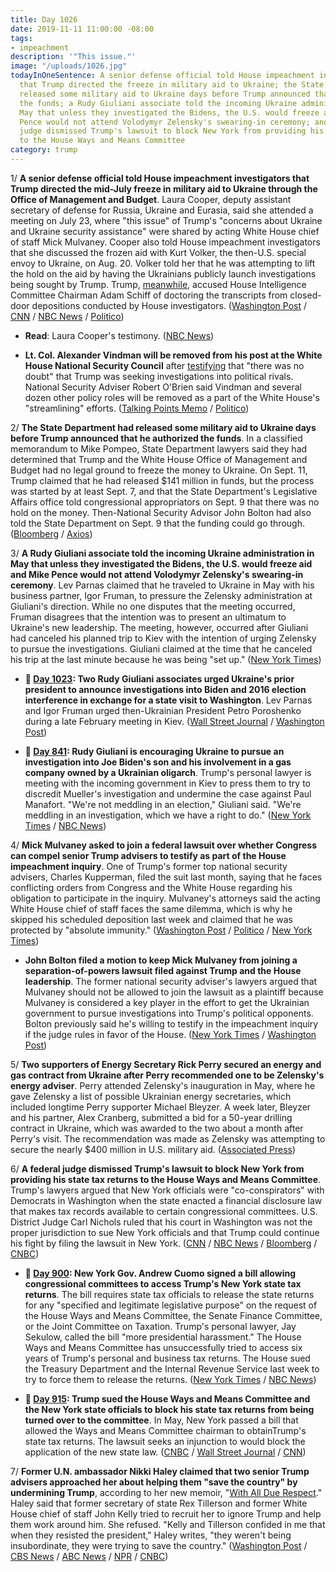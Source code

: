 ```yaml
---
title: Day 1026
date: 2019-11-11 11:00:00 -08:00
tags:
- impeachment
description: '"This issue."'
image: "/uploads/1026.jpg"
todayInOneSentence: A senior defense official told House impeachment investigators
  that Trump directed the freeze in military aid to Ukraine; the State Department
  released some military aid to Ukraine days before Trump announced that he authorized
  the funds; a Rudy Giuliani associate told the incoming Ukraine administration in
  May that unless they investigated the Bidens, the U.S. would freeze aid and Mike
  Pence would not attend Volodymyr Zelensky's swearing-in ceremony; and a federal
  judge dismissed Trump's lawsuit to block New York from providing his state tax returns
  to the House Ways and Means Committee
category: trump
---
```


1/ **A senior defense official told House impeachment investigators that Trump directed the mid-July freeze in military aid to Ukraine through the Office of Management and Budget**. Laura Cooper, deputy assistant secretary of defense for Russia, Ukraine and Eurasia, said she attended a meeting on July 23, where "this issue" of Trump's "concerns about Ukraine and Ukraine security assistance" were shared by acting White House chief of staff Mick Mulvaney. Cooper also told House impeachment investigators that she discussed the frozen aid with Kurt Volker, the then-U.S. special envoy to Ukraine, on Aug. 20. Volker told her that he was attempting to lift the hold on the aid by having the Ukrainians publicly launch investigations being sought by Trump. Trump, [meanwhile](https://twitter.com/realDonaldTrump/status/1193896275093184512), accused House Intelligence Committee Chairman Adam Schiff of doctoring the transcripts from closed-door depositions conducted by House investigators. ([Washington Post](https://www.washingtonpost.com/politics/trump-impeachment-inquiry-live-updates/2019/11/11/bb1f0d60-0472-11ea-8292-c46ee8cb3dce_story.html) / [CNN](https://www.cnn.com/2019/11/11/politics/laura-cooper-tanscript-released/index.html) / [NBC News](https://www.nbcnews.com/politics/trump-impeachment-inquiry/pentagon-official-testifies-trump-directed-freeze-aid-ukraine-n1080256) / [Politico](https://www.politico.com/news/2019/11/11/what-laura-cooper-told-impeachment-investigators-069364))

* **Read**: Laura Cooper's testimony. ([NBC News](https://www.nbcnews.com/politics/trump-impeachment-inquiry/read-transcript-pentagon-official-laura-cooper-s-impeachment-testimony-n1080231))

* **Lt. Col. Alexander Vindman will be removed from his post at the White House National Security Council** after [testifying](https://whatthefuckjusthappenedtoday.com/2019/11/08/day-1023/#1-the-top-ukraine-expert-at-the-nati) that "there was no doubt" that Trump was seeking investigations into political rivals. National Security Adviser Robert O'Brien said Vindman and several dozen other policy roles will be removed as a part of the White House's "streamlining" efforts. ([Talking Points Memo](https://talkingpointsmemo.com/news/national-sec-adviser-top-impeachment-probe-witness-to-be-removed-from-wh-council) / [Politico](https://www.politico.com/news/2019/11/11/trump-plan-shrink-nsc-staff-069317))

2/ **The State Department had released some military aid to Ukraine days before Trump announced that he authorized the funds**. In a classified memorandum to Mike Pompeo, State Department lawyers said they had determined that Trump and the White House Office of Management and Budget had no legal ground to freeze the money to Ukraine. On Sept. 11, Trump claimed that he had released $141 million in funds, but the process was started by at least Sept. 7, and that the State Department's Legislative Affairs office told congressional appropriators on Sept. 9 that there was no hold on the money. Then-National Security Advisor John Bolton had also told the State Department on Sept. 9 that the funding could go through. ([Bloomberg](https://www.bloomberg.com/news/articles/2019-11-09/state-department-freed-ukraine-money-before-trump-says-he-did) / [Axios](https://www.axios.com/trump-impeachment-ukraine-military-aid-a9be7c06-3ea5-4d9b-801a-1cdf6877cc31.html))

3/ **A Rudy Giuliani associate told the incoming Ukraine administration in May that unless they investigated the Bidens, the U.S. would freeze aid and Mike Pence would not attend Volodymyr Zelensky's swearing-in ceremony**. Lev Parnas claimed that he traveled to Ukraine in May with his business partner, Igor Fruman, to pressure the Zelensky administration at Giuliani's direction. While no one disputes that the meeting occurred, Fruman disagrees that the intention was to present an ultimatum to Ukraine's new leadership. The meeting, however, occurred after Giuliani had canceled his planned trip to Kiev with the intention of urging Zelensky to pursue the investigations. Giuliani claimed at the time that he canceled his trip at the last minute because he was being "set up." ([New York Times](https://www.nytimes.com/2019/11/10/nyregion/trump-ukraine-parnas-fruman.html))

* **📌 [Day 1023](https://whatthefuckjusthappenedtoday.com/2019/11/08/day-1023/#two-rudy-giuliani-associates-urged-u): Two Rudy Giuliani associates urged Ukraine's prior president to announce investigations into Biden and 2016 election interference in exchange for a state visit to Washington**. Lev Parnas and Igor Fruman urged then-Ukrainian President Petro Poroshenko during a late February meeting in Kiev. ([Wall Street Journal](https://www.wsj.com/articles/giuliani-associates-urged-ukraines-prior-president-to-open-biden-election-probes-11573247707) / [Washington Post](https://www.washingtonpost.com/national-security/giuliani-associates-pressed-past-president-of-ukraine-to-announce-biden-investigation-in-exchange-for-state-visit/2019/11/08/193b69a4-0273-11ea-8bab-0fc209e065a8_story.html))

* **📌 [Day 841](https://whatthefuckjusthappenedtoday.com/2019/05/10/day-841/): Rudy Giuliani is encouraging Ukraine to pursue an investigation into Joe Biden's son and his involvement in a gas company owned by a Ukrainian oligarch**. Trump's personal lawyer is meeting with the incoming government in Kiev to press them to try to discredit Mueller's investigation and undermine the case against Paul Manafort. "We're not meddling in an election," Giuliani said. "We're meddling in an investigation, which we have a right to do." ([New York Times](https://www.nytimes.com/2019/05/09/us/politics/giuliani-ukraine-trump.html) / [NBC News](https://www.nbcnews.com/politics/meet-the-press/team-trump-wants-another-foreign-government-s-help-2020-n1004191))

4/ **Mick Mulvaney asked to join a federal lawsuit over whether Congress can compel senior Trump advisers to testify as part of the House impeachment inquiry**. One of Trump's former top national security advisers, Charles Kupperman, filed the suit last month, saying that he faces conflicting orders from Congress and the White House regarding his obligation to participate in the inquiry. Mulvaney's attorneys said the acting White House chief of staff faces the same dilemma, which is why he skipped his scheduled deposition last week and claimed that he was protected by "absolute immunity." ([Washington Post](https://www.washingtonpost.com/politics/2019/11/09/mulvaney-asks-join-lawsuit-over-conflicting-demands-impeachment-testimony/) / [Politico](https://www.politico.com/news/2019/11/08/mulvaney-kupperman-suit-068305) / [New York Times](https://www.nytimes.com/2019/11/09/us/politics/mulvaney-trump-impeachment-subpoenas.html))

* **John Bolton filed a motion to keep Mick Mulvaney from joining a separation-of-powers lawsuit filed against Trump and the House leadership**. The former national security adviser's lawyers argued that Mulvaney should not be allowed to join the lawsuit as a plaintiff because Mulvaney is considered a key player in the effort to get the Ukrainian government to pursue investigations into Trump's political opponents. Bolton previously said he's willing to testify in the impeachment inquiry if the judge rules in favor of the House. ([New York Times](https://www.nytimes.com/2019/11/11/us/politics/bolton-mulvaney-impeachment.html) / [Washington Post](https://www.washingtonpost.com/politics/mulvaneys-move-to-join-impeachment-testimony-lawsuit-rankles-bolton-allies/2019/11/10/06f3553a-0332-11ea-8bab-0fc209e065a8_story.html))

5/ **Two supporters of Energy Secretary Rick Perry secured an energy and gas contract from Ukraine after Perry recommended one to be Zelensky's energy adviser**. Perry attended Zelensky's inauguration in May, where he gave Zelensky a list of possible Ukrainian energy secretaries, which included longtime Perry supporter Michael Bleyzer. A week later, Bleyzer and his partner, Alex Cranberg, submitted a bid for a 50-year drilling contract in Ukraine, which was awarded to the two about a month after Perry's visit. The recommendation was made as Zelensky was attempting to secure the nearly $400 million in U.S. military aid. ([Associated Press](https://apnews.com/6d8ae551fb884371a2a592ed85a74426))

6/ **A federal judge dismissed Trump's lawsuit to block New York from providing his state tax returns to the House Ways and Means Committee**. Trump's lawyers argued that New York officials were "co-conspirators" with Democrats in Washington when the state enacted a financial disclosure law that makes tax records available to certain congressional committees. U.S. District Judge Carl Nichols ruled that his court in Washington was not the proper jurisdiction to sue New York officials and that Trump could continue his fight by filing the lawsuit in New York. ([CNN](https://www.cnn.com/2019/11/11/politics/donald-trump-tax-returns/index.html) / [NBC News](https://www.nbcnews.com/politics/donald-trump/judges-tosses-out-trump-s-lawsuit-block-house-committee-getting-n1080076) / [Bloomberg](https://www.bloomberg.com/news/articles/2019-11-11/trump-loses-fight-to-stop-ny-from-giving-tax-returns-to-house) / [CNBC](https://www.cnbc.com/2019/11/11/trump-loses-challenge-to-new-york-law-allowing-tax-returns-release.html))

* **📌 [Day 900](https://whatthefuckjusthappenedtoday.com/2019/07/08/day-900/#1-new-york-gov-andrew-cuomo-signed-a): New York Gov. Andrew Cuomo signed a bill allowing congressional committees to access Trump's New York state tax returns**. The bill requires state tax officials to release the state returns for any "specified and legitimate legislative purpose" on the request of the House Ways and Means Committee, the Senate Finance Committee, or the Joint Committee on Taxation. Trump's personal lawyer, Jay Sekulow, called the bill "more presidential harassment." The House Ways and Means Committee has unsuccessfully tried to access six years of Trump's personal and business tax returns. The House sued the Treasury Department and the Internal Revenue Service last week to try to force them to release the returns. ([New York Times](https://www.nytimes.com/2019/07/08/nyregion/trump-ny-taxes-cuomo.html) / [NBC News](https://www.nbcnews.com/politics/donald-trump/ny-gov-cuomo-signs-bill-allowing-congress-access-trump-s-n1027396))

* **📌 [Day 915](https://whatthefuckjusthappenedtoday.com/2019/07/23/day-915/#1-trump-sued-the-house-ways-and-mean): Trump sued the House Ways and Means Committee and the New York state officials to block his state tax returns from being turned over to the committee**. In May, New York passed a bill that allowed the Ways and Means Committee chairman to obtainTrump's state tax returns. The lawsuit seeks an injunction to would block the application of the new state law. ([CNBC](https://www.cnbc.com/2019/07/23/trump-sues-house-ways-and-means-panel-to-block-disclosure-of-his-tax-returns.html) / [Wall Street Journal](https://www.wsj.com/articles/trump-sues-house-panel-new-york-officials-to-protect-his-state-tax-returns-11563907003) / [CNN](https://www.cnn.com/2019/07/23/politics/trump-sues-tax-returns/index.html))

7/ **Former U.N. ambassador Nikki Haley claimed that two senior Trump advisers approached her about helping them "save the country" by undermining Trump**, according to her new memoir, "[With All Due Respect](https://amzn.to/2NF1vnw)." Haley said that former secretary of state Rex Tillerson and former White House chief of staff John Kelly tried to recruit her to ignore Trump and help them work around him. She refused. "Kelly and Tillerson confided in me that when they resisted the president," Haley writes, "they weren't being insubordinate, they were trying to save the country." ([Washington Post](https://www.washingtonpost.com/politics/nikki-haley-claims-top-aides-tried-to-recruit-her-to-save-the-country-by-undermining-trump/2019/11/10/f92bac88-0267-11ea-9518-1e76abc088b6_story.html) / [CBS News](https://www.cbsnews.com/news/nikky-haley-was-asked-by-cabinet-members-john-kelly-and-rex-tillerson-to-take-sides-against-president-trump/) / [ABC News](https://abcnews.go.com/Politics/wireStory/memoir-haley-alleges-disloyalty-trump-team-66893482) / [NPR](https://www.npr.org/2019/11/11/776298838/in-memoir-nikki-haley-hammers-white-house-team-but-pledges-allegiance-to-trump) / [CNBC](https://www.cnbc.com/2019/11/10/nikki-haley-claims-kelly-and-tillerson-tried-to-undermine-trump.html))